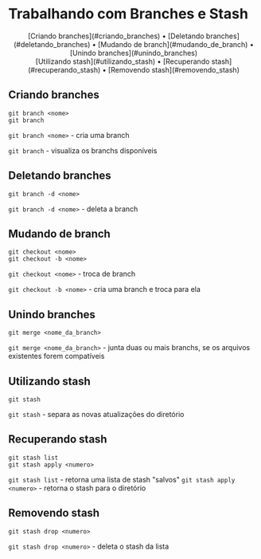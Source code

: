 # Trabalhando com Branches e Stash

<div align="center">
    [Criando branches](#criando_branches) • 
    [Deletando branches](#deletando_branches) • 
    [Mudando de branch](#mudando_de_branch) • 
    [Unindo branches](#unindo_branches)
</div>
<div align="center">
[Utilizando stash](#utilizando_stash) • 
[Recuperando stash](#recuperando_stash) • 
[Removendo stash](#removendo_stash)
</div>

## Criando branches

```git
git branch <nome>
git branch
```

`git branch <nome>` - cria uma branch

`git branch` - visualiza os branchs disponíveis

## Deletando branches

```git
git branch -d <nome>
```
`git branch -d <nome>` - deleta a branch

## Mudando de branch

```git
git checkout <nome>
git checkout -b <nome>
```

`git checkout <nome>` - troca de branch

`git checkout -b <nome>` - cria uma branch e troca para ela

## Unindo branches

```git
git merge <nome_da_branch>
```

`git merge <nome_da_branch>` - junta duas ou mais branchs, se os arquivos existentes forem compatíveis

## Utilizando stash

```git
git stash
```

`git stash` - separa as novas atualizações do diretório

## Recuperando stash

```git
git stash list
git stash apply <numero>
```

`git stash list` - retorna uma lista de stash "salvos"
`git stash apply <numero>` - retorna o stash para o diretório

## Removendo stash

```git
git stash drop <numero>
```

`git stash drop <numero>` - deleta o stash da lista